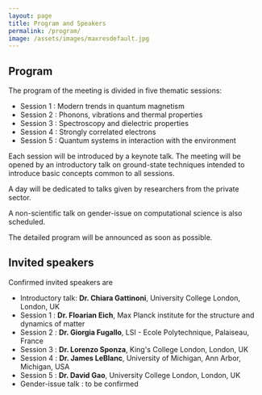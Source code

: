 ```yaml
---
layout: page
title: Program and Speakers
permalink: /program/
image: /assets/images/maxresdefault.jpg
---
```

## Program
<b></b>

The program of the meeting is divided in five thematic sessions:

* Session 1 : Modern trends in quantum magnetism
* Session 2 : Phonons, vibrations and thermal properties
* Session 3 : Spectroscopy and dielectric properties
* Session 4 : Strongly correlated electrons
* Session 5 : Quantum systems in interaction with the environment

Each session will be introduced by a keynote talk.
The meeting will be opened by an introductory talk on ground-state techniques intended to introduce basic concepts common to all sessions.

A day will be dedicated to talks given by researchers from the private sector.

A non-scientific talk on gender-issue on computational science is also scheduled.

The detailed program will be announced as soon as possible.

## Invited speakers
<b></b>

Confirmed invited speakers are

* Introductory talk: **Dr. Chiara Gattinoni**, University College London, London, UK
* Session 1 : **Dr. Floarian Eich**, Max Planck institute for the structure and dynamics of matter
* Session 2 : **Dr. Giorgia Fugallo**, LSI - Ecole Polytechnique, Palaiseau, France
* Session 3 : **Dr. Lorenzo Sponza**, King's College London, London, UK
* Session 4 : **Dr. James LeBlanc**, University of Michigan, Ann Arbor, Michigan, USA
* Session 5 : **Dr. David Gao**, University College London, London, UK
* Gender-issue talk : to be confirmed
